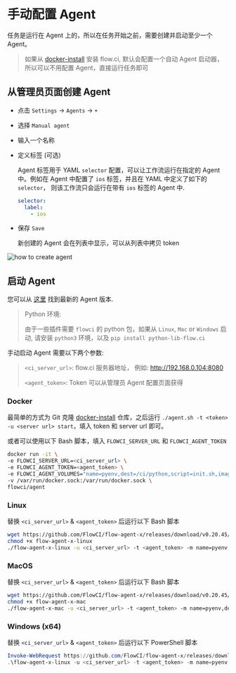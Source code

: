 # 手动配置 Agent

任务是运行在 Agent 上的，所以在任务开始之前，需要创建并启动至少一个 Agent。

> 如果从 [docker-install](https://github.com/FlowCI/docker-install.git) 安装 flow.ci, 默认会配置一个自动 Agent 启动器，所以可以不用配置 Agent，直接运行任务即可

## 从管理员页面创建 Agent

* 点击 `Settings` -> `Agents` -> `+`
* 选择 `Manual agent`
* 输入一个名称
* 定义标签 (可选)

  Agent 标签用于 YAML `selector` 配置，可以让工作流运行在指定的 Agent 中。例如在 Agent 中配置了 `ios` 标签，并且在 YAML 中定义了如下的 `selector`， 则该工作流只会运行在带有 `ios` 标签的 Agent 中.

  ```yaml
  selector:
    label:
      - ios
  ```

* 保存 `Save`
  
  新创建的 Agent 会在列表中显示，可以从列表中拷贝 token

![how to create agent](../../src/agents/create_agent.gif)

## 启动 Agent

您可以从 [这里](https://github.com/FlowCI/flow-agent-x/releases) 找到最新的 Agent 版本.

> Python 环境:
>
> 由于一些插件需要 `flowci` 的 python 包，如果从 `Linux`, `Mac` or `Windows` 启动, 
> 请安装 `python3` 环境，以及 `pip install python-lib-flow.ci`


手动启动 Agent 需要以下两个参数:

> `<ci_server_url>`: flow.ci 服务器地址， 例如: http://192.168.0.104:8080
>
> `<agent_token>`: Token 可以从管理员 Agent 配置页面获得

### Docker

最简单的方式为 Git 克隆 [docker-install](https://github.com/flowci/docker-install) 仓库，之后运行 `./agent.sh -t <token> -u <server url> start`，填入 token 和 server url 即可。

或者可以使用以下 Bash 脚本，填入 `FLOWCI_SERVER_URL` 和 `FLOWCI_AGENT_TOKEN`

```bash
docker run -it \
-e FLOWCI_SERVER_URL=<ci_server_url> \
-e FLOWCI_AGENT_TOKEN=<agent_token> \
-e FLOWCI_AGENT_VOLUMES="name=pyenv,dest=/ci/python,script=init.sh,image=flowci/pyenv:1.3,init=init-pyenv-volume.sh" \
-v /var/run/docker.sock:/var/run/docker.sock \
flowci/agent
```

### Linux

替换 `<ci_server_url>` & `<agent_token>` 后运行以下 Bash 脚本

```bash
wget https://github.com/FlowCI/flow-agent-x/releases/download/v0.20.45/flow-agent-x-linux
chmod +x flow-agent-x-linux
./flow-agent-x-linux -u <ci_server_url> -t <agent_token> -m name=pyenv,dest=/ci/python,script=init.sh,image=flowci/pyenv:1.3,init=init-pyenv-volume.sh
```

### MacOS

替换 `<ci_server_url>` & `<agent_token>` 后运行以下 Bash 脚本

```bash
wget https://github.com/FlowCI/flow-agent-x/releases/download/v0.20.45/flow-agent-x-mac
chmod +x flow-agent-x-mac
./flow-agent-x-mac -u <ci_server_url> -t <agent_token> -m name=pyenv,dest=/ci/python,script=init.sh,image=flowci/pyenv:1.3,init=init-pyenv-volume.sh
```

### Windows (x64)

替换 `<ci_server_url>` & `<agent_token>` 后运行以下 PowerShell 脚本

```powershell
Invoke-WebRequest https://github.com/FlowCI/flow-agent-x/releases/download/v0.20.45/flow-agent-x-win -OutFile flow-agent-x-win.exe
.\flow-agent-x-linux -u <ci_server_url> -t <agent_token> -m name=pyenv,dest=/ci/python,script=init.sh,image=flowci/pyenv:1.3,init=init-pyenv-volume.sh
```
